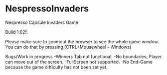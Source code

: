 # NespressoInvaders
Nespresso Capsule Invaders Game

Build 1.02f.

Please make sure to zoomout the browser to see the whole game window. You can do that by pressing (CTRL+Mousewheel - Windows)

Bugs/Work in progress
-Winners Tab not functional.
-No boundaries, Player can move out of the screen.
-FullScreen not supported.
-No End-Game because the game difficulty has not been set yet.

